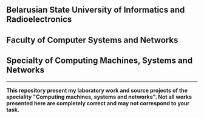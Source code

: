 ## Belarusian State University of Informatics and Radioelectronics    
## Faculty of Computer Systems and Networks 
## Specialty of Computing Machines, Systems and Networks 
___

__This repository present my laboratory work and source projects of the speciality "Computing machines, systems and networks". Not all works presented here are completely correct and may not correspond to your task.__
